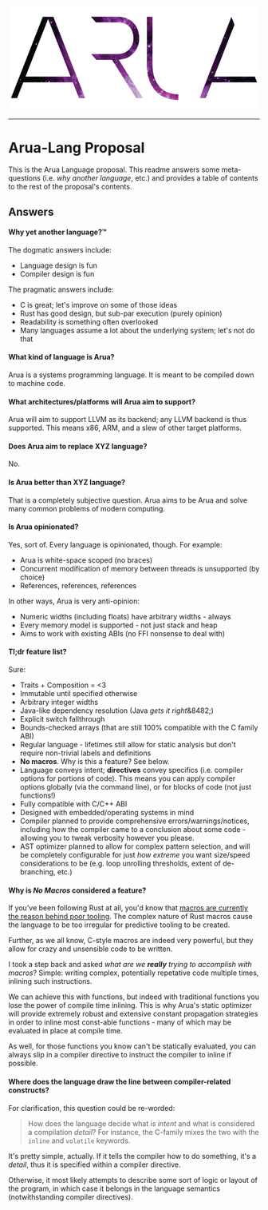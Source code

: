 ![logo](logo.png)

---

# Arua-Lang Proposal

This is the Arua Language proposal. This readme answers some meta-questions
(i.e. *why another language*, etc.) and provides a table of contents to the
rest of the proposal's contents.

## Answers

#### Why yet another language?&#8482;
The dogmatic answers include:

- Language design is fun
- Compiler design is fun

The pragmatic answers include:

- C is great; let's improve on some of those ideas
- Rust has good design, but sub-par execution (purely opinion)
- Readability is something often overlooked
- Many languages assume a lot about the underlying system; let's not do that

#### What kind of language is Arua?
Arua is a systems programming language. It is meant to be compiled down to
machine code.

#### What architectures/platforms will Arua aim to support?
Arua will aim to support LLVM as its backend; any LLVM backend is thus
supported. This means x86, ARM, and a slew of other target platforms.

#### Does Arua aim to replace XYZ language?
No.

#### Is Arua better than XYZ language?
That is a completely subjective question. Arua aims to be Arua and solve many
common problems of modern computing.

#### Is Arua opinionated?
Yes, sort of. Every language is opinionated, though. For example:

- Arua is white-space scoped (no braces)
- Concurrent modification of memory between threads is unsupported (by choice)
- References, references, references

In other ways, Arua is very anti-opinion:

- Numeric widths (including floats) have arbitrary widths - always
- Every memory model is supported - not just stack and heap
- Aims to work with existing ABIs (no FFI nonsense to deal with)

#### Tl;dr feature list?
Sure:

- Traits + Composition = <3
- Immutable until specified otherwise
- Arbitrary integer widths
- Java-like dependency resolution (Java *gets it right*&8482;)
- Explicit switch fallthrough
- Bounds-checked arrays (that are still 100% compatible with the C family ABI)
- Regular language - lifetimes still allow for static analysis but don't require
  non-trivial labels and definitions
- **No macros**. Why is this a feature? See below.
- Language conveys intent; **directives** convey specifics (i.e. compiler
  options for portions of code). This means you can apply compiler options
  globally (via the command line), or for blocks of code (not just functions!)
- Fully compatible with C/C++ ABI
- Designed with embedded/operating systems in mind
- Compiler planned to provide comprehensive errors/warnings/notices, including
  how the compiler came to a conclusion about some code - allowing you to tweak
  verbosity however you please.
- AST optimizer planned to allow for complex pattern selection, and will be
  completely configurable for just *how extreme* you want size/speed
  considerations to be (e.g. loop unrolling thresholds, extent of de-branching,
  etc.)

#### Why is *No Macros* considered a feature?
If you've been following Rust at all, you'd know that [macros are currently the
reason behind poor tooling](https://www.reddit.com/r/rust/comments/35pn5a/criticizing_the_rust_language_and_why_cc_will/cr6o8jn). 
The complex nature of Rust macros cause the language
to be too irregular for predictive tooling to be created.

Further, as we all know, C-style macros are indeed very powerful, but they allow
for crazy and unsensible code to be written.

I took a step back and asked *what are we **really** trying to accomplish with
macros*? Simple: writing complex, potentially repetative code multiple times,
inlining such instructions.

We can achieve this with functions, but indeed with traditional functions you
lose the power of compile time inlining. This is why Arua's static optimizer
will provide extremely robust and extensive constant propagation strategies
in order to inline most const-able functions - many of which may be evaluated
in place at compile time.

As well, for those functions you know can't be statically evaluated, you can
always slip in a compiler directive to instruct the compiler to inline if
possible.

#### Where does the language draw the line between compiler-related constructs?
For clarification, this question could be re-worded:

> How does the language decide what is *intent* and what is considered a
> compilation *detail*? For instance, the C-family mixes the two with the
> `inline` and `volatile` keywords.

It's pretty simple, actually. If it tells the compiler how to do something,
it's a *detail*, thus it is specified within a compiler directive.

Otherwise, it most likely attempts to describe some sort of logic or layout of
the program, in which case it belongs in the language semantics (notwithstanding
compiler directives).
